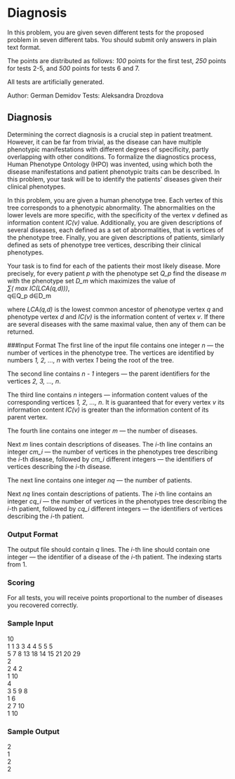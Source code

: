 # Diagnosis

In this problem, you are given seven different tests for the proposed problem in seven different tabs. You should submit
only answers in plain text format.

The points are distributed as follows: *100* points for the first test, *250* points for tests 2-5, and *500* points for
tests 6 and 7.

All tests are artificially generated.

Author: German Demidov Tests: Aleksandra Drozdova

## Diagnosis

Determining the correct diagnosis is a crucial step in patient treatment. However, it can be far from trivial, as the
disease can have multiple phenotypic manifestations with different degrees of specificity, partly overlapping with other
conditions. To formalize the diagnostics process, Human Phenotype Ontology (HPO) was invented, using which both the
disease manifestations and patient phenotypic traits can be described. In this problem, your task will be to identify
the patients' diseases given their clinical phenotypes.

In this problem, you are given a human phenotype tree. Each vertex of this tree corresponds to a phenotypic abnormality.
The abnormalities on the lower levels are more specific, with the specificity of the vertex *v* defined as information
content *IC(v)* value. Additionally, you are given descriptions of several diseases, each defined as a set of
abnormalities, that is vertices of the phenotype tree. Finally, you are given descriptions of patients, similarly
defined as sets of phenotype tree vertices, describing their clinical phenotypes.

Your task is to find for each of the patients their most likely disease. More precisely, for every patient *p* with the
phenotype set *Q_p* find the disease *m* with the phenotype set *D_m* which maximizes the value of  
*∑(    max IC(LCA(q,d)))*,  
q∈Q_p d∈D_m  

where *LCA(q,d)* is the lowest common ancestor of phenotype vertex *q* and
phenotype vertex *d* and *IC(v)* is the information content of vertex *v*. If there are several diseases with the same
maximal value, then any of them can be returned.

###Input Format 
The first line of the input file contains one integer *n* — the number of vertices in the phenotype tree.
The vertices are identified by numbers *1, 2, ..., n* with vertex *1* being the root of the tree.

The second line contains *n - 1* integers — the parent identifiers for the vertices *2, 3, ..., n*.

The third line contains *n* integers — information content values of the corresponding vertices *1, 2, ..., n*.
It is guaranteed that for every vertex *v* its information content *IC(v)* is greater than the information content of 
its parent vertex.

The fourth line contains one integer *m* — the number of diseases.

Next *m* lines contain descriptions of diseases. The *i*-th line contains an integer *cm_i* — the number of 
vertices in the phenotypes tree describing the *i*-th disease, followed by *cm_i* different integers — the 
identifiers of vertices describing the *i*-th disease.

The next line contains one integer *nq* — the number of patients. 

Next *nq* lines contain descriptions of patients. The *i*-th line contains an integer *cq_i* — the number of
vertices in the phenotypes tree describing the *i*-th patient, followed by *cq_i* different integers — the
identifiers of vertices describing the *i*-th patient.

### Output Format

The output file should contain *q* lines. The *i*-th line should contain one integer — the identifier of a disease of
the *i*-th patient. The indexing starts from 1.

### Scoring

For all tests, you will receive points proportional to the number of diseases you recovered correctly.

### Sample Input

10  
1 1 3 3 4 4 5 5 5  
5 7 8 13 18 14 15 21 20 29  
2  
2 4 2  
1 10  
4  
3 5 9 8  
1 6  
2 7 10  
1 10

### Sample Output

2  
1  
2  
2  
